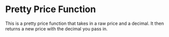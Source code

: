 # Pretty Price Function 

This is a pretty price function that takes in a raw price and a decimal. It then returns a new price with the decimal you pass in. 